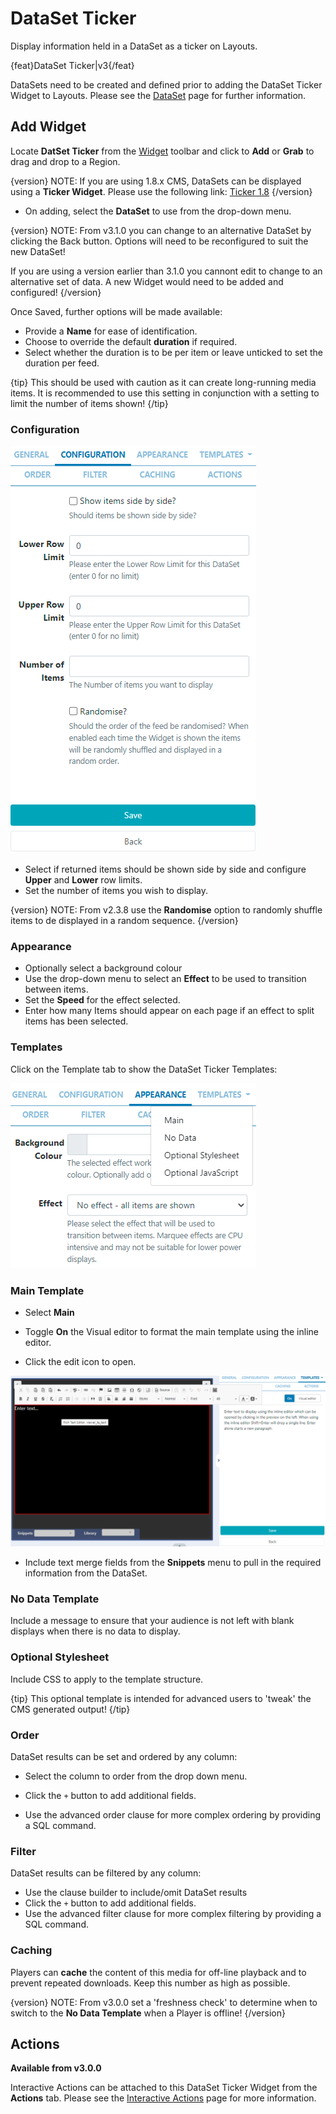 <!--toc=widgets-->
# DataSet Ticker

Display information held in a DataSet as a ticker on Layouts.

{feat}DataSet Ticker|v3{/feat}

DataSets need to be created and defined prior to adding the DataSet Ticker Widget to Layouts. Please see the [DataSet](media_datasets.html) page for further information.

## Add Widget

Locate **DatSet Ticker** from the [Widget](layouts_widgets.html) toolbar and click to **Add** or **Grab** to drag and drop to a Region.

{version}
NOTE: If you are using 1.8.x CMS, DataSets can be displayed using a **Ticker Widget**. Please use the following link: [Ticker 1.8](media_module_ticker_1.8.html)
{/version}

- On adding, select the **DataSet** to use from the drop-down menu.


{version}
NOTE: From v3.1.0 you can change to an alternative DataSet by clicking the Back button. Options will  need to be reconfigured to suit the new DataSet!

If you are using a version earlier than 3.1.0 you cannont edit to change to an alternative set of data. A new Widget would need to be added and configured!
{/version}

Once Saved, further options will be made available:

- Provide a **Name** for ease of identification.
- Choose to override the default **duration** if required.
- Select whether the duration is to be per item or leave unticked to set the duration per feed.

{tip}
This should be used with caution as it can create long-running media items. It is recommended to use this setting in conjunction with a setting to limit the number of items shown!
{/tip}

### Configuration

![DataSet Ticker Configuration](img\v3.1_media_datasetticker_configuration.png)

- Select if returned items should be shown side by side and configure **Upper** and **Lower** row limits.
- Set the number of items you wish to display.

{version}
NOTE: From v2.3.8 use the **Randomise** option to randomly shuffle items to de displayed in a random sequence.
{/version}

### Appearance

- Optionally select a background colour
- Use the drop-down menu to select an **Effect** to be used to transition between items.
- Set the **Speed** for the effect selected.
- Enter how many Items should appear on each page if an effect to split items has been selected.

### Templates

Click on the Template tab to show the DataSet Ticker Templates:

![DataSet Ticker Template](img\v3.1_media_datasetticker_templates.png)

### Main Template

- Select **Main**

- Toggle **On** the Visual editor to format the main template using the inline editor. 
- Click the edit icon to open.

![DataSet Ticker Inline Editor](img\v3.1_media_datasetticker_inline_editor.png)

- Include text merge fields from the **Snippets** menu to pull in the required information from the DataSet.

### No Data Template

Include a message to ensure that your audience is not left with blank displays when there is no data to display.

### Optional Stylesheet

Include CSS to apply to the template structure. 

{tip}
This optional template is intended for advanced users to 'tweak' the CMS generated output!
{/tip}

### Order

DataSet results can be set and ordered by any column:

- Select the column to order from the drop down menu.

- Click the `+` button to add additional fields.
- Use the advanced order clause for more complex ordering by providing a SQL command.

### Filter

DataSet results can be filtered by any column:

- Use the clause builder to include/omit DataSet results
- Click the `+` button to add additional fields.
- Use the advanced filter clause for more complex filtering by providing a SQL command.

### Caching

Players can **cache** the content of this media for off-line playback and to prevent repeated downloads. Keep this number as high as possible.

{version}
NOTE: From v3.0.0 set a 'freshness check' to determine when to switch to the **No Data Template** when a Player is offline!
{/version}

## Actions 

**Available from v3.0.0**

Interactive Actions can be attached to this DataSet Ticker Widget from the **Actions** tab. Please see the [Interactive Actions](layouts_interactive_actions.html) page for more information.















